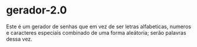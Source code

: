 # gerador-2.0

Este é um gerador de senhas que em vez de ser letras alfabeticas, numeros e caracteres especiais combinado de uma forma aleátoria; serão palavras dessa vez.